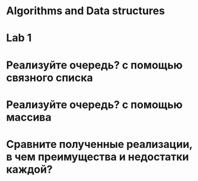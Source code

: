 # Algorithms and Data structures
# Lab 1
# Реализуйте очередь? с помощью связного списка
# Реализуйте очередь? с помощью массива
# Сравните полученные реализации, в чем преимущества и недостатки каждой?
